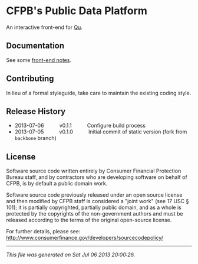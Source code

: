 # CFPB's Public Data Platform

An interactive front-end for [Qu](https://github.com/cfpb/qu).

## Documentation

See some [front-end notes](https://fake.ghe.domain/data-platform/data-platform-notes/wiki/Front-End-Framework-Notes).

## Contributing

In lieu of a formal styleguide, take care to maintain the existing coding style.

## Release History

 * 2013-07-06   v0.1.1   Configure build process
 * 2013-07-05   v0.1.0   Initial commit of static version (fork from `backbone` branch)

## License

Software source code written entirely by Consumer Financial Protection Bureau staff, and by contractors who are developing software on behalf of CFPB, is by default a public domain work.

Software source code previously released under an open source license and then modified by CFPB staff is considered a "joint work" (see 17 USC § 101); it is partially copyrighted, partially public domain, and as a whole is protected by the copyrights of the non-government authors and must be released according to the terms of the original open-source license.

For further details, please see: http://www.consumerfinance.gov/developers/sourcecodepolicy/

---

*This file was generated on Sat Jul 06 2013 20:00:26.*
